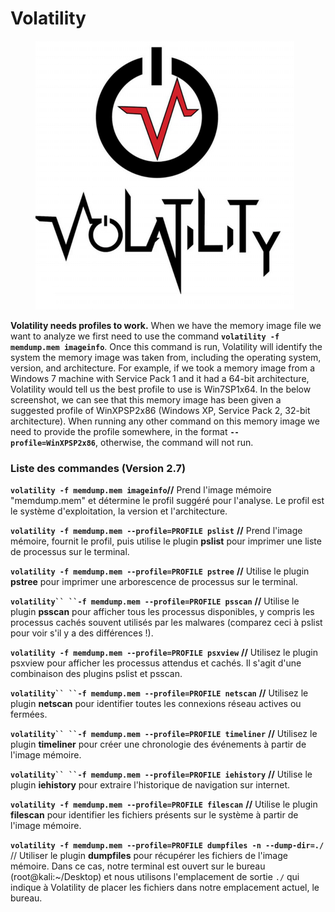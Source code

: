 # Volatility

<figure><img src="../.gitbook/assets/image (4).png" alt=""><figcaption></figcaption></figure>

**Volatility needs profiles to work.** When we have the memory image file we want to analyze we first need to use the command **`volatility -f memdump.mem imageinfo`**. Once this command is run, Volatility will identify the system the memory image was taken from, including the operating system, version, and architecture. For example, if we took a memory image from a Windows 7 machine with Service Pack 1 and it had a 64-bit architecture, Volatility would tell us the best profile to use is Win7SP1x64. In the below screenshot, we can see that this memory image has been given a suggested profile of WinXPSP2x86 (Windows XP, Service Pack 2, 32-bit architecture). When running any other command on this memory image we need to provide the profile somewhere, in the format **`--profile=WinXPSP2x86`**, otherwise, the command will not run.

### **Liste des commandes (Version 2.7)**

**`volatility -f memdump.mem imageinfo`//** Prend l'image mémoire "memdump.mem" et détermine le profil suggéré pour l'analyse. Le profil est le système d'exploitation, la version et l'architecture.

**`volatility -f memdump.mem --profile=PROFILE pslist`** **//** Prend l'image mémoire, fournit le profil, puis utilise le plugin **pslist** pour imprimer une liste de processus sur le terminal.

**`volatility -f memdump.mem --profile=PROFILE pstree`** **//** Utilise le plugin **pstree** pour imprimer une arborescence de processus sur le terminal.

**`volatility`` ``-f memdump.mem --profile=PROFILE psscan`** **//** Utilise le plugin **psscan** pour afficher tous les processus disponibles, y compris les processus cachés souvent utilisés par les malwares (comparez ceci à pslist pour voir s'il y a des différences !).

**`volatility -f memdump.mem --profile=PROFILE psxview`** **//** Utilisez le plugin psxview pour afficher les processus attendus et cachés. Il s'agit d'une combinaison des plugins pslist et psscan.

**`volatility`` ``-f memdump.mem --profile=PROFILE netscan`** **//** Utilisez le plugin **netscan** pour identifier toutes les connexions réseau actives ou fermées.

**`volatility`` ``-f memdump.mem --profile=PROFILE timeliner`** **//** Utilisez le plugin **timeliner** pour créer une chronologie des événements à partir de l'image mémoire.

**`volatility`` ``-f memdump.mem --profile=PROFILE iehistory`** **//** Utilise le plugin **iehistory** pour extraire l'historique de navigation sur internet.

**`volatility -f memdump.mem --profile=PROFILE filescan`** **//** Utilise le plugin **filescan** pour identifier les fichiers présents sur le système à partir de l'image mémoire.

**`volatility -f memdump.mem --profile=PROFILE dumpfiles -n --dump-dir=./`** // Utiliser le plugin **dumpfiles** pour récupérer les fichiers de l'image mémoire. Dans ce cas, notre terminal est ouvert sur le bureau (root@kali:\~/Desktop) et nous utilisons l'emplacement de sortie `./` qui indique à Volatility de placer les fichiers dans notre emplacement actuel, le bureau.
